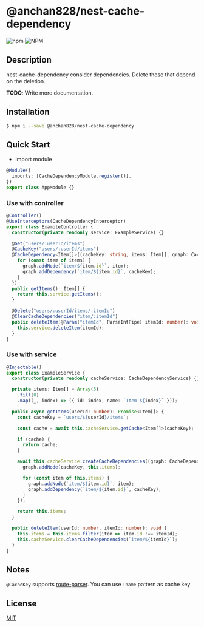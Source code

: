 # @anchan828/nest-cache-dependency

![npm](https://img.shields.io/npm/v/@anchan828/nest-cache-dependency.svg)
![NPM](https://img.shields.io/npm/l/@anchan828/nest-cache-dependency.svg)

## Description

nest-cache-dependency consider dependencies. Delete those that depend on the deletion.

**TODO**: Write more documentation.

## Installation

```bash
$ npm i --save @anchan828/nest-cache-dependency
```

## Quick Start

- Import module

```ts
@Module({
  imports: [CacheDependencyModule.register()],
})
export class AppModule {}
```

### Use with controller

```ts
@Controller()
@UseInterceptors(CacheDependencyInterceptor)
export class ExampleController {
  constructor(private readonly service: ExampleService) {}

  @Get("users/:userId/items")
  @CacheKey("users/:userId/items")
  @CacheDependency<Item[]>((cacheKey: string, items: Item[], graph: CacheDependencyGraph) => {
    for (const item of items) {
      graph.addNode(`item/${item.id}`, item);
      graph.addDependency(`item/${item.id}`, cacheKey);
    }
  })
  public getItems(): Item[] {
    return this.service.getItems();
  }

  @Delete("users/:userId/items/:itemId")
  @ClearCacheDependencies("item/:itemId")
  public deleteItem(@Param("itemId", ParseIntPipe) itemId: number): void {
    this.service.deleteItem(itemId);
  }
}
```

### Use with service

```ts
@Injectable()
export class ExampleService {
  constructor(private readonly cacheService: CacheDependencyService) {}

  private items: Item[] = Array(5)
    .fill(0)
    .map((_, index) => ({ id: index, name: `Item ${index}` }));

  public async getItems(userId: number): Promise<Item[]> {
    const cacheKey = `users/${userId}/items`;

    const cache = await this.cacheService.getCache<Item[]>(cacheKey);

    if (cache) {
      return cache;
    }

    await this.cacheService.createCacheDependencies((graph: CacheDependencyGraph) => {
      graph.addNode(cacheKey, this.items);

      for (const item of this.items) {
        graph.addNode(`item/${item.id}`, item);
        graph.addDependency(`item/${item.id}`, cacheKey);
      }
    });

    return this.items;
  }

  public deleteItem(userId: number, itemId: number): void {
    this.items = this.items.filter(item => item.id !== itemId);
    this.cacheService.clearCacheDependencies(`item/${itemId}`);
  }
}
```

## Notes

`@CacheKey` supports [route-parser](https://www.npmjs.com/package/route-parser). You can use `:name` pattern as cache key

## License

[MIT](LICENSE)
